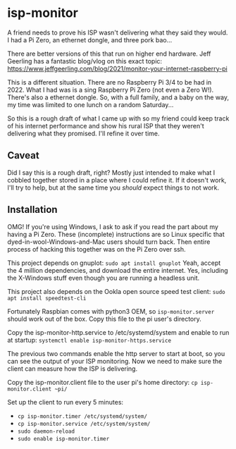 # isp-monitor
A friend needs to prove his ISP wasn't delivering what they said they would.  I had a Pi Zero, an ethernet dongle,
and three pork bao...

There are better versions of this that run on higher end hardware.  Jeff Geerling has a fantastic blog/vlog on this
exact topic: https://www.jeffgeerling.com/blog/2021/monitor-your-internet-raspberry-pi

This is a different situation.  There are no Raspberry Pi 3/4 to be had in 2022. What I had was is a sing Raspberry Pi
Zero (not even a Zero W!). There's also a ethernet dongle. So, with a full family, and a baby on the way, my time was
limited to one lunch on a random Saturday...

So this is a rough draft of what I came up with so my friend could keep track of his internet performance and show his
rural ISP that they weren't delivering what they promised. I'll refine it over time.

## Caveat
Did I say this is a rough draft, right? Mostly just intended to make what I cobbled together stored in a place where I
could refine it. If it doesn't work, I'll try to help, but at the same time you *should* expect things to not work.

## Installation

OMG!  If you're using Windows, I ask to ask if you read the part about my having a Pi Zero. These (incomplete)
instructions are so Linux specific that dyed-in-wool-Windows-and-Mac users should turn back. Then entire process of
hacking this together was on the Pi Zero over ssh.

This project depends on gnuplot: `sudo apt install gnuplot`
Yeah, accept the 4 million dependencies, and download the entire internet.  Yes, including the X-Windows stuff even
though you are running a headless unit.

This project also depends on the Ookla open source speed test client: `sudo apt install speedtest-cli`

Fortunately Raspbian comes with python3 OEM, so `isp-monitor.server` should work out of the box. Copy this file to the
pi user's directory.

Copy the isp-monitor-http.service to /etc/systemd/system and enable to run at startup:
`systemctl enable isp-monitor-https.service`

The previous two commands enable the http server to start at boot, so you can see the output of your ISP monitoring. Now
we need to make sure the client can measure how the ISP is delivering.

Copy the isp-monitor.client file to the user pi's home directory: `cp isp-monitor.client ~pi/`

Set up the client to run every 5 minutes:
- `cp isp-monitor.timer /etc/systemd/system/`
- `cp isp-monitor.service /etc/system/system/`
- `sudo daemon-reload`
- `sudo enable isp-monitor.timer`

